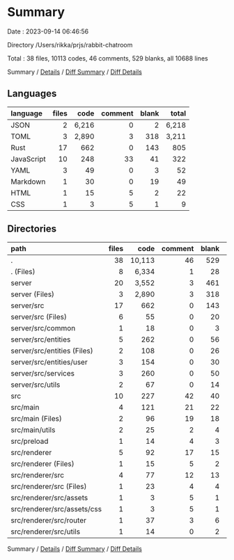 # Summary

Date : 2023-09-14 06:46:56

Directory /Users/rikka/prjs/rabbit-chatroom

Total : 38 files,  10113 codes, 46 comments, 529 blanks, all 10688 lines

Summary / [Details](details.md) / [Diff Summary](diff.md) / [Diff Details](diff-details.md)

## Languages
| language | files | code | comment | blank | total |
| :--- | ---: | ---: | ---: | ---: | ---: |
| JSON | 2 | 6,216 | 0 | 2 | 6,218 |
| TOML | 3 | 2,890 | 3 | 318 | 3,211 |
| Rust | 17 | 662 | 0 | 143 | 805 |
| JavaScript | 10 | 248 | 33 | 41 | 322 |
| YAML | 3 | 49 | 0 | 3 | 52 |
| Markdown | 1 | 30 | 0 | 19 | 49 |
| HTML | 1 | 15 | 5 | 2 | 22 |
| CSS | 1 | 3 | 5 | 1 | 9 |

## Directories
| path | files | code | comment | blank | total |
| :--- | ---: | ---: | ---: | ---: | ---: |
| . | 38 | 10,113 | 46 | 529 | 10,688 |
| . (Files) | 8 | 6,334 | 1 | 28 | 6,363 |
| server | 20 | 3,552 | 3 | 461 | 4,016 |
| server (Files) | 3 | 2,890 | 3 | 318 | 3,211 |
| server/src | 17 | 662 | 0 | 143 | 805 |
| server/src (Files) | 6 | 55 | 0 | 20 | 75 |
| server/src/common | 1 | 18 | 0 | 3 | 21 |
| server/src/entities | 5 | 262 | 0 | 56 | 318 |
| server/src/entities (Files) | 2 | 108 | 0 | 26 | 134 |
| server/src/entities/user | 3 | 154 | 0 | 30 | 184 |
| server/src/services | 3 | 260 | 0 | 50 | 310 |
| server/src/utils | 2 | 67 | 0 | 14 | 81 |
| src | 10 | 227 | 42 | 40 | 309 |
| src/main | 4 | 121 | 21 | 22 | 164 |
| src/main (Files) | 2 | 96 | 19 | 18 | 133 |
| src/main/utils | 2 | 25 | 2 | 4 | 31 |
| src/preload | 1 | 14 | 4 | 3 | 21 |
| src/renderer | 5 | 92 | 17 | 15 | 124 |
| src/renderer (Files) | 1 | 15 | 5 | 2 | 22 |
| src/renderer/src | 4 | 77 | 12 | 13 | 102 |
| src/renderer/src (Files) | 1 | 23 | 4 | 4 | 31 |
| src/renderer/src/assets | 1 | 3 | 5 | 1 | 9 |
| src/renderer/src/assets/css | 1 | 3 | 5 | 1 | 9 |
| src/renderer/src/router | 1 | 37 | 3 | 6 | 46 |
| src/renderer/src/utils | 1 | 14 | 0 | 2 | 16 |

Summary / [Details](details.md) / [Diff Summary](diff.md) / [Diff Details](diff-details.md)